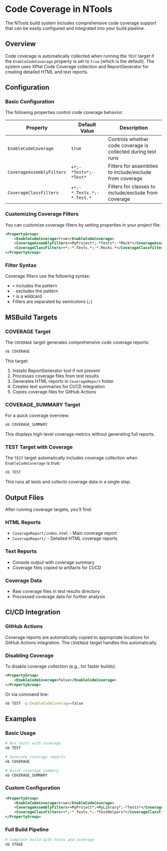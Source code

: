 # Code Coverage in NTools

The NTools build system includes comprehensive code coverage support that can be easily configured and integrated into your build pipeline.

## Overview

Code coverage is automatically collected when running the `TEST` target if the `EnableCodeCoverage` property is set to `true` (which is the default). The system uses XPlat Code Coverage collection and ReportGenerator for creating detailed HTML and text reports.

## Configuration

### Basic Configuration

The following properties control code coverage behavior:

| Property | Default Value | Description |
|----------|---------------|-------------|
| `EnableCodeCoverage` | `true` | Controls whether code coverage is collected during test runs |
| `CoverageAssemblyFilters` | `+*;-*Tests*;-*Test*` | Filters for assemblies to include/exclude from coverage |
| `CoverageClassFilters` | `+*;-*.Tests.*;-*.Test.*` | Filters for classes to include/exclude from coverage |

### Customizing Coverage Filters

You can customize coverage filters by setting properties in your project file:

```xml
<PropertyGroup>
    <EnableCodeCoverage>true</EnableCodeCoverage>
    <CoverageAssemblyFilters>+MyProject*;-*Tests*;-*Mock*</CoverageAssemblyFilters>
    <CoverageClassFilters>+*;-*.Tests.*;-*.Mocks.*</CoverageClassFilters>
</PropertyGroup>
```

### Filter Syntax

Coverage filters use the following syntax:
- `+` includes the pattern
- `-` excludes the pattern
- `*` is a wildcard
- Filters are separated by semicolons (`;`)

## MSBuild Targets

### COVERAGE Target

The `COVERAGE` target generates comprehensive code coverage reports:

```bash
nb COVERAGE
```

This target:
1. Installs ReportGenerator tool if not present
2. Processes coverage files from test results
3. Generates HTML reports in `CoverageReport` folder
4. Creates text summaries for CI/CD integration
5. Copies coverage files for GitHub Actions

### COVERAGE_SUMMARY Target

For a quick coverage overview:

```bash
nb COVERAGE_SUMMARY
```

This displays high-level coverage metrics without generating full reports.

### TEST Target with Coverage

The `TEST` target automatically includes coverage collection when `EnableCodeCoverage` is true:

```bash
nb TEST
```

This runs all tests and collects coverage data in a single step.

## Output Files

After running coverage targets, you'll find:

### HTML Reports
- `CoverageReport/index.html` - Main coverage report
- `CoverageReport/` - Detailed HTML coverage reports

### Text Reports
- Console output with coverage summary
- Coverage files copied to artifacts for CI/CD

### Coverage Data
- Raw coverage files in test results directory
- Processed coverage data for further analysis

## CI/CD Integration

### GitHub Actions

Coverage reports are automatically copied to appropriate locations for GitHub Actions integration. The `COVERAGE` target handles this automatically.

### Disabling Coverage

To disable coverage collection (e.g., for faster builds):

```xml
<PropertyGroup>
    <EnableCodeCoverage>false</EnableCodeCoverage>
</PropertyGroup>
```

Or via command line:

```bash
nb TEST -p:EnableCodeCoverage=false
```

## Examples

### Basic Usage
```bash
# Run tests with coverage
nb TEST

# Generate coverage reports
nb COVERAGE

# Quick coverage summary
nb COVERAGE_SUMMARY
```

### Custom Configuration
```xml
<PropertyGroup>
    <EnableCodeCoverage>true</EnableCodeCoverage>
    <CoverageAssemblyFilters>+MyProject*;+MyLibrary*;-*Tests*</CoverageAssemblyFilters>
    <CoverageClassFilters>+*;-*.Tests.*;-*TestHelpers*</CoverageClassFilters>
</PropertyGroup>
```

### Full Build Pipeline
```bash
# Complete build with tests and coverage
nb STAGE
```